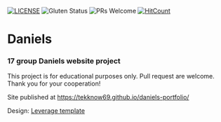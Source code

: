 [![LICENSE](https://img.shields.io/badge/license-MIT-blue.svg?style=flat-square)](https://github.com/tekknow69/LICENSE.md)
![Gluten Status](https://img.shields.io/badge/Gluten-Free-green.svg)
![PRs Welcome](https://img.shields.io/badge/PRs-welcome-brightgreen.svg)
[![HitCount](http://hits.dwyl.com/Tekknow69/daniels-portfolio.svg)](http://hits.dwyl.com/Tekknow69/daniels-portfolio)

# Daniels
### 17 group Daniels website project

This project is for educational purposes only. Pull request are welcome. Thank you for your cooperation!

Site published at https://tekknow69.github.io/daniels-portfolio/

Design: [Leverage template](http://www.innovationplans.com/idesign/daniels/particles.html#0)


